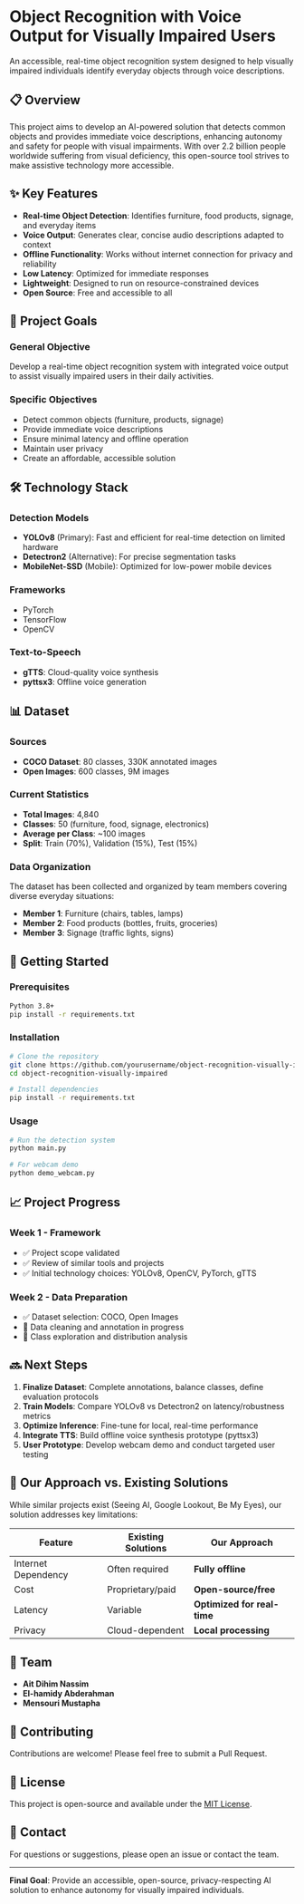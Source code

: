 # Object Recognition with Voice Output for Visually Impaired Users

An accessible, real-time object recognition system designed to help visually impaired individuals identify everyday objects through voice descriptions.

## 📋 Overview

This project aims to develop an AI-powered solution that detects common objects and provides immediate voice descriptions, enhancing autonomy and safety for people with visual impairments. With over 2.2 billion people worldwide suffering from visual deficiency, this open-source tool strives to make assistive technology more accessible.

## ✨ Key Features

- **Real-time Object Detection**: Identifies furniture, food products, signage, and everyday items
- **Voice Output**: Generates clear, concise audio descriptions adapted to context
- **Offline Functionality**: Works without internet connection for privacy and reliability
- **Low Latency**: Optimized for immediate responses
- **Lightweight**: Designed to run on resource-constrained devices
- **Open Source**: Free and accessible to all

## 🎯 Project Goals

### General Objective
Develop a real-time object recognition system with integrated voice output to assist visually impaired users in their daily activities.

### Specific Objectives
- Detect common objects (furniture, products, signage)
- Provide immediate voice descriptions
- Ensure minimal latency and offline operation
- Maintain user privacy
- Create an affordable, accessible solution

## 🛠️ Technology Stack

### Detection Models
- **YOLOv8** (Primary): Fast and efficient for real-time detection on limited hardware
- **Detectron2** (Alternative): For precise segmentation tasks
- **MobileNet-SSD** (Mobile): Optimized for low-power mobile devices

### Frameworks
- PyTorch
- TensorFlow
- OpenCV

### Text-to-Speech
- **gTTS**: Cloud-quality voice synthesis
- **pyttsx3**: Offline voice generation

## 📊 Dataset

### Sources
- **COCO Dataset**: 80 classes, 330K annotated images
- **Open Images**: 600 classes, 9M images

### Current Statistics
- **Total Images**: 4,840
- **Classes**: 50 (furniture, food, signage, electronics)
- **Average per Class**: ~100 images
- **Split**: Train (70%), Validation (15%), Test (15%)

### Data Organization
The dataset has been collected and organized by team members covering diverse everyday situations:
- **Member 1**: Furniture (chairs, tables, lamps)
- **Member 2**: Food products (bottles, fruits, groceries)
- **Member 3**: Signage (traffic lights, signs)

## 🚀 Getting Started

### Prerequisites
```bash
Python 3.8+
pip install -r requirements.txt
```

### Installation
```bash
# Clone the repository
git clone https://github.com/yourusername/object-recognition-visually-impaired.git
cd object-recognition-visually-impaired

# Install dependencies
pip install -r requirements.txt
```

### Usage
```bash
# Run the detection system
python main.py

# For webcam demo
python demo_webcam.py
```

## 📈 Project Progress

### Week 1 - Framework
- ✅ Project scope validated
- ✅ Review of similar tools and projects
- ✅ Initial technology choices: YOLOv8, OpenCV, PyTorch, gTTS

### Week 2 - Data Preparation
- ✅ Dataset selection: COCO, Open Images
- 🔄 Data cleaning and annotation in progress
- 🔄 Class exploration and distribution analysis

## 🔜 Next Steps

1. **Finalize Dataset**: Complete annotations, balance classes, define evaluation protocols
2. **Train Models**: Compare YOLOv8 vs Detectron2 on latency/robustness metrics
3. **Optimize Inference**: Fine-tune for local, real-time performance
4. **Integrate TTS**: Build offline voice synthesis prototype (pyttsx3)
5. **User Prototype**: Develop webcam demo and conduct targeted user testing

## 🌟 Our Approach vs. Existing Solutions

While similar projects exist (Seeing AI, Google Lookout, Be My Eyes), our solution addresses key limitations:

| Feature | Existing Solutions | Our Approach |
|---------|-------------------|--------------|
| Internet Dependency | Often required | **Fully offline** |
| Cost | Proprietary/paid | **Open-source/free** |
| Latency | Variable | **Optimized for real-time** |
| Privacy | Cloud-dependent | **Local processing** |

## 👥 Team

- **Ait Dihim Nassim**
- **El-hamidy Abderahman**
- **Mensouri Mustapha**

## 🤝 Contributing

Contributions are welcome! Please feel free to submit a Pull Request.

## 📝 License

This project is open-source and available under the [MIT License](LICENSE).

## 📧 Contact

For questions or suggestions, please open an issue or contact the team.

---

**Final Goal**: Provide an accessible, open-source, privacy-respecting AI solution to enhance autonomy for visually impaired individuals.
